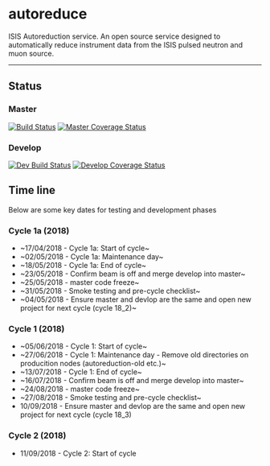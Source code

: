 # autoreduce
ISIS Autoreduction service.
An open source service designed to automatically reduce instrument data from the ISIS pulsed neutron and muon source. 

---
## Status
### Master
[![Build Status](https://travis-ci.org/ISISScientificComputing/autoreduce.svg?branch=master)](https://travis-ci.org/ISISScientificComputing/autoreduce)
[![Master Coverage Status](https://coveralls.io/repos/github/ISISScientificComputing/autoreduce/badge.svg?branch=master)](https://coveralls.io/github/ISISScientificComputing/autoreduce?branch=master)
### Develop
[![Dev Build Status](https://travis-ci.org/ISISScientificComputing/autoreduce.svg?branch=develop)](https://travis-ci.org/ISISScientificComputing/autoreduce)
[![Develop Coverage Status](https://coveralls.io/repos/github/ISISScientificComputing/autoreduce/badge.svg?branch=develop)](https://coveralls.io/github/ISISScientificComputing/autoreduce?branch=develop)

## Time line
Below are some key dates for testing and development phases

### Cycle 1a (2018)
* ~17/04/2018 - Cycle 1a: Start of cycle~
* ~02/05/2018 - Cycle 1a: Maintenance day~
* ~18/05/2018 - Cycle 1a: End of cycle~
* ~23/05/2018 - Confirm beam is off and merge develop into master~
* ~25/05/2018 - master code freeze~ 
* ~31/05/2018 - Smoke testing and pre-cycle checklist~
* ~04/05/2018 - Ensure master and devlop are the same and open new project for next cycle (cycle 18_2)~

### Cycle 1 (2018)
* ~05/06/2018 - Cycle 1: Start of cycle~
* ~27/06/2018 - Cycle 1: Maintenance day - Remove old directories on producition nodes (autoreduction-old etc.)~
* ~13/07/2018 - Cycle 1: End of cycle~
* ~16/07/2018 - Confirm beam is off and merge develop into master~
* ~24/08/2018 - master code freeze~
* ~27/08/2018 - Smoke testing and pre-cycle checklist~
* 10/09/2018 - Ensure master and devlop are the same and open new project for next cycle (cycle 18_3)

### Cycle 2 (2018)
* 11/09/2018 - Cycle 2: Start of cycle
